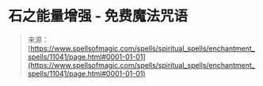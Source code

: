 <!--yml

category: 未分类

date: 2024-06-12 18:48:00

-->

# 石之能量增强 - 免费魔法咒语

> 来源：[https://www.spellsofmagic.com/spells/spiritual_spells/enchantment_spells/11041/page.html#0001-01-01](https://www.spellsofmagic.com/spells/spiritual_spells/enchantment_spells/11041/page.html#0001-01-01)
